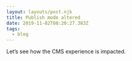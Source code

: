 ```yaml
---
layout: layouts/post.njk
title: Publish mode altered
date: 2019-11-02T08:20:27.383Z
tags:
  - blog
---
```

Let’s see how the CMS experience is impacted.
